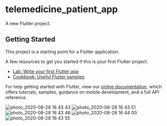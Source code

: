 # telemedicine_patient_app

A new Flutter project.

## Getting Started

This project is a starting point for a Flutter application.

A few resources to get you started if this is your first Flutter project:

- [Lab: Write your first Flutter app](https://flutter.dev/docs/get-started/codelab)
- [Cookbook: Useful Flutter samples](https://flutter.dev/docs/cookbook)

For help getting started with Flutter, view our
[online documentation](https://flutter.dev/docs), which offers tutorials,
samples, guidance on mobile development, and a full API reference.


![photo_2020-08-28 16 43 43](https://user-images.githubusercontent.com/40202006/125252032-8e879280-e315-11eb-9eb1-d35955d4e423.jpeg)
![photo_2020-08-28 16 43 51](https://user-images.githubusercontent.com/40202006/125252053-921b1980-e315-11eb-8b24-ed7d7a06255c.jpeg)
![photo_2020-08-28 16 43 46](https://user-images.githubusercontent.com/40202006/125252055-92b3b000-e315-11eb-9090-690b84854079.jpeg)
![photo_2020-08-28 16 44 00](https://user-images.githubusercontent.com/40202006/125252061-947d7380-e315-11eb-83ed-dba22a0c5040.jpeg)
![photo_2020-08-28 16 43 55](https://user-images.githubusercontent.com/40202006/125252064-95160a00-e315-11eb-9d40-990f03af903f.jpeg)
